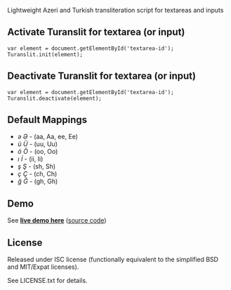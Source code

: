 Lightweight Azeri and Turkish transliteration script for textareas and inputs

## Activate Turanslit for textarea (or input)

    var element = document.getElementById('textarea-id');
    Turanslit.init(element);

## Deactivate Turanslit for textarea (or input)

    var element = document.getElementById('textarea-id');
    Turanslit.deactivate(element);


## Default Mappings 

* *ə Ə* - (aa, Aa, ee, Ee) 
* *ü Ü* - (uu, Uu) 
* *ö Ö* - (oo, Oo) 
* *ı İ* - (ii, Ii) 
* *ş Ş* - (sh, Sh) 
* *ç Ç* - (ch, Ch) 
* *ğ Ğ* - (gh, Gh) 

## Demo

See **[live demo here](http://jsfiddle.net/trustamli/nsohg9bq/embedded/result/)**
([source code](http://jsfiddle.net/trustamli/nsohg9bq))

## License

Released under ISC license (functionally equivalent to the simplified BSD and MIT/Expat licenses). 

See LICENSE.txt for details.
